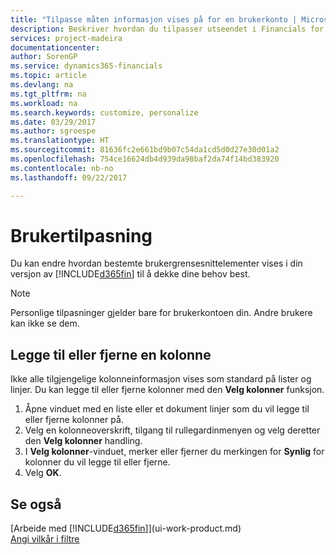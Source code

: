 ```yaml
---
title: "Tilpasse måten informasjon vises på for en brukerkonto | Microsoft-dokumentasjon"
description: Beskriver hvordan du tilpasser utseendet i Financials for brukerkontoen din.
services: project-madeira
documentationcenter: 
author: SorenGP
ms.service: dynamics365-financials
ms.topic: article
ms.devlang: na
ms.tgt_pltfrm: na
ms.workload: na
ms.search.keywords: customize, personalize
ms.date: 03/29/2017
ms.author: sgroespe
ms.translationtype: HT
ms.sourcegitcommit: 81636fc2e661bd9b07c54da1cd5d0d27e30d01a2
ms.openlocfilehash: 754ce16624db4d939da98baf2da74f14bd383920
ms.contentlocale: nb-no
ms.lasthandoff: 09/22/2017

---
```

# <a name="user-personalization"></a>Brukertilpasning
Du kan endre hvordan bestemte brukergrensesnittelementer vises i din versjon av [!INCLUDE[d365fin](includes/d365fin_md.md)] til å dekke dine behov best.

> [!NOTE]  
>   Personlige tilpasninger gjelder bare for brukerkontoen din. Andre brukere kan ikke se dem.

## <a name="to-add-or-remove-a-column"></a>Legge til eller fjerne en kolonne
Ikke alle tilgjengelige kolonneinformasjon vises som standard på lister og linjer. Du kan legge til eller fjerne kolonner med den **Velg kolonner** funksjon.

1. Åpne vinduet med en liste eller et dokument linjer som du vil legge til eller fjerne kolonner på.
2. Velg en kolonneoverskrift, tilgang til rullegardinmenyen og velg deretter den **Velg kolonner** handling.
3. I **Velg kolonner**-vinduet, merker eller fjerner du merkingen for **Synlig** for kolonner du vil legge til eller fjerne.
4. Velg **OK**.

## <a name="see-also"></a>Se også
[Arbeide med [!INCLUDE[d365fin](includes/d365fin_md.md)]](ui-work-product.md)  
[Angi vilkår i filtre](ui-enter-criteria-filters.md)

